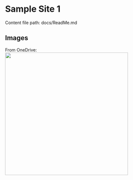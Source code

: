 # Sample Site 1

Content file path: docs/ReadMe.md

## Images

From OneDrive:
<img src="https://onedrive.live.com/embed?resid=C38607DC2689EAA%21120962&authkey=%21AFgb7svWtBiUcj4" width="400"/>
